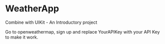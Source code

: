 # WeatherApp
Combine with UIKit - An Introductory project 

Go to openweathermap, sign up and replace YourAPIKey with your API Key to make it work.
